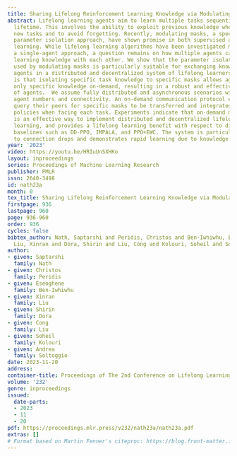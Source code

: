 ```yaml
---
title: Sharing Lifelong Reinforcement Learning Knowledge via Modulating Masks
abstract: Lifelong learning agents aim to learn multiple tasks sequentially over a
  lifetime. This involves the ability to exploit previous knowledge when learning
  new tasks and to avoid forgetting. Recently, modulating masks, a specific type of
  parameter isolation approach, have shown promise in both supervised and reinforcement
  learning. While lifelong learning algorithms have been investigated mainly within
  a single-agent approach, a question remains on how multiple agents can share lifelong
  learning knowledge with each other. We show that the parameter isolation mechanism
  used by modulating masks is particularly suitable for exchanging knowledge among
  agents in a distributed and decentralized system of lifelong learners. The key idea
  is that isolating specific task knowledge to specific masks allows agents to transfer
  only specific knowledge on-demand, resulting in a robust and effective collective
  of agents.  We assume fully distributed and asynchronous scenarios with dynamic
  agent numbers and connectivity. An on-demand communication protocol ensures agents
  query their peers for specific masks to be transferred and integrated into their
  policies when facing each task. Experiments indicate that on-demand mask communication
  is an effective way to implement distributed and decentralized lifelong reinforcement
  learning, and provides a lifelong learning benefit with respect to distributed RL
  baselines such as DD-PPO, IMPALA, and PPO+EWC. The system is particularly robust
  to connection drops and demonstrates rapid learning due to knowledge exchange.
year: '2023'
video: https://youtu.be/HRIuUnSXHKo
layout: inproceedings
series: Proceedings of Machine Learning Research
publisher: PMLR
issn: 2640-3498
id: nath23a
month: 0
tex_title: Sharing Lifelong Reinforcement Learning Knowledge via Modulating Masks
firstpage: 936
lastpage: 960
page: 936-960
order: 936
cycles: false
bibtex_author: Nath, Saptarshi and Peridis, Christos and Ben-Iwhiwhu, Eseoghene and
  Liu, Xinran and Dora, Shirin and Liu, Cong and Kolouri, Soheil and Soltoggio, Andrea
author:
- given: Saptarshi
  family: Nath
- given: Christos
  family: Peridis
- given: Eseoghene
  family: Ben-Iwhiwhu
- given: Xinran
  family: Liu
- given: Shirin
  family: Dora
- given: Cong
  family: Liu
- given: Soheil
  family: Kolouri
- given: Andrea
  family: Soltoggio
date: 2023-11-20
address:
container-title: Proceedings of The 2nd Conference on Lifelong Learning Agents
volume: '232'
genre: inproceedings
issued:
  date-parts:
  - 2023
  - 11
  - 20
pdf: https://proceedings.mlr.press/v232/nath23a/nath23a.pdf
extras: []
# Format based on Martin Fenner's citeproc: https://blog.front-matter.io/posts/citeproc-yaml-for-bibliographies/
---
```

